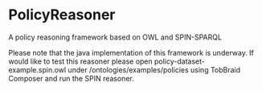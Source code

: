 PolicyReasoner
==============

A policy reasoning framework based on OWL and SPIN-SPARQL

Please note that the java implementation of this framework is underway. If would like to test this reasoner please open policy-dataset-example.spin.owl under /ontologies/examples/policies using TobBraid Composer and run the SPIN reasoner. 
